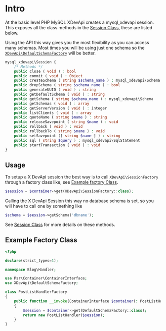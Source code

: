 # Intro

At the basic level PHP MySQL XDevApi creates a mysql_xdevapi session. This exposes all the class methods in the [Session Class](https://www.php.net/manual/en/class.mysql-xdevapi-session.php), these are listed below.

Using the API this way gives you the most flexibility as you can access many schemas. Most times you will be using just one schema so the [`XDevApi\DefaultSchemaFactory`](default-schema-factory.md) will be better.

```php
mysql_xdevapi\Session {
    /* Methods */
    public close ( void ) : bool
    public commit ( void ) : Object
    public createSchema ( string $schema_name ) : mysql_xdevapi\Schema
    public dropSchema ( string $schema_name ) : bool
    public generateUUID ( void ) : string
    public getDefaultSchema ( void ) : string
    public getSchema ( string $schema_name ) : mysql_xdevapi\Schema
    public getSchemas ( void ) : array
    public getServerVersion ( void ) : integer
    public listClients ( void ) : array
    public quoteName ( string $name ) : string
    public releaseSavepoint ( string $name ) : void
    public rollback ( void ) : void
    public rollbackTo ( string $name ) : void
    public setSavepoint ([ string $name ] ) : string
    public sql ( string $query ) : mysql_xdevapi\SqlStatement
    public startTransaction ( void ) : void
}
```

## Usage
To setup a X DevApi session the best way is to call `XDevApi\SessionFactory` through a factory class like, see [Example factory Class](#example-factory-class).
```php
$session = $container->get(XDevApi\SessionFactory::class);
```
Calling the X DevApi Session this way no database schema is set, so you will have to call one by something like
```php
$schema = $session->getSchema('dbname');
```
See [Session Class](https://www.php.net/manual/en/class.mysql-xdevapi-session.php) for more details on these methods.

## Example Factory Class
```php
<?php

declare(strict_types=1);

namespace Blog\Handler;

use Psr\Container\ContainerInterface;
use XDevApi\DefaultSchemaFactory;

class PostListHandlerFactory
{
    public function __invoke(ContainerInterface $container): PostListHandler
    {
        $session = $container->get(DefaultSchemaFactory::class);
        return new PostListHandler($session);
    }
}
```